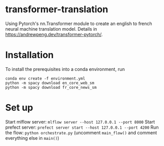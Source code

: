 # transformer-translation
Using Pytorch's nn.Transformer module to create an english to french neural machine translation model. Details in https://andrewpeng.dev/transformer-pytorch/.

# Installation
To install the prerequisites into a conda environment, run
``` 
conda env create -f environment.yml
python -m spacy download en_core_web_sm
python -m spacy download fr_core_news_sm
```
# Set up
Start mlflow server: `mlflow server --host 127.0.0.1 --port 8000`
Start prefect server: `prefect server start --host 127.0.0.1 --port 4200` 
Run the flow: `python orchestrate.py` (uncomment `main_flow()` and comment everything else in `main()`)
